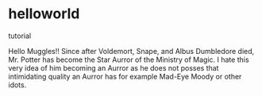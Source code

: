 # helloworld
tutorial


Hello Muggles!! Since after Voldemort, Snape, and Albus Dumbledore died, Mr. Potter has become the Star Aurror of the Ministry of Magic. I hate this very idea of him becoming an Aurror as he does not posses that intimidating quality an Aurror has for example Mad-Eye Moody or other idots.

